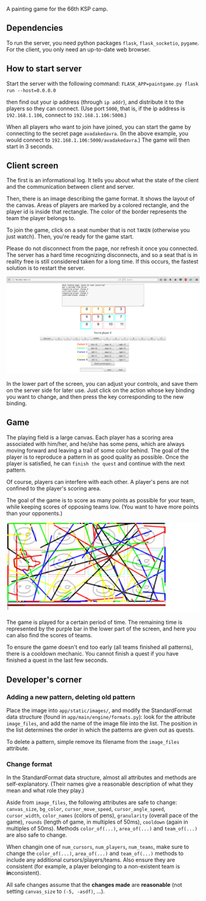 A painting game for the 66th KSP camp.

## Dependencies

To run the server, you need python packages `flask`, `flask_socketio`,
`pygame`. For the client, you only need an up-to-date web browser.

## How to start server

Start the server with the following command:
`FLASK_APP=paintgame.py flask run --host=0.0.0.0`

then find out your ip address (through `ip addr`), and distribute it
to the players so they can connect. (Use port `5000`, that is, if the
ip address is `192.168.1.106`, connect to `192.168.1.106:5000`.)

When all players who want to join have joined, you can start the game
by connecting to the secret page `avadakedavra`. (In the above example,
you would connect to `192.168.1.106:5000/avadakedavra`.) The game will
then start in 3 seconds.

## Client screen

The first is an informational log. It tells you about what the state
of the client and the communication between client and server.

Then, there is an image describing the game format. It shows the layout
of the canvas. Areas of players are marked by a colored rectangle, and
the player id is inside that rectangle. The color of the border
represents the team the player belongs to.

To join the game, click on a seat number that is not `TAKEN` (otherwise
you just watch). Then, you're ready for the game start.

Please do not disconnect from the page, nor refresh it once you
connected. The server has a hard time recognizing disconnects, and so
a seat that is in reality free is still considered taken for a long
time. If this occurs, the fastest solution is to restart the server.

![Client page](paintgame_client.png)

In the lower part of the screen, you can adjust your controls, and save
them on the server side for later use. Just click on the action whose
key binding you want to change, and then press the key corresponding to
the new binding.

## Game

The playing field is a large canvas. Each player has a scoring area
associated with him/her, and he/she has some pens, which are always moving
forward and leaving a trail of some color behind. The goal of the player
is to reproduce a pattern in as good quality as possible. Once the player
is satisfied, he can `finish the quest` and continue with the next
pattern.

Of course, players can interfere with each other. A player's pens are
not confined to the player's scoring area.

The goal of the game is to score as many points as possible for your
team, while keeping scores of opposing teams low. (You want to have
more points than your opponents.)

![Game](paintgame_game.png)

The game is played for a certain period of time. The remaining time is
represented by the purple bar in the lower part of the screen, and here
you can also find the scores of teams.

To ensure the game doesn't end too early (all teams finished all
patterns), there is a cooldown mechanic. You cannot finish a quest if
you have finished a quest in the last few seconds.

## Developer's corner

### Adding a new pattern, deleting old pattern

Place the image into `app/static/images/`, and modify
the StandardFormat data structure (found in `app/main/engine/formats.py`):
look for the attribute `image_files`, and add the name of the image
file into the list. The position in the list determines the order in
which the patterns are given out as quests.

To delete a pattern, simple remove its filename from the `image_files`
attribute.

### Change format

In the StandardFormat data structure, almost all attributes and methods
are self-explanatory. (Their names give a reasonable description of what
they mean and what role they play.)

Aside from `image_files`, the following attributes are safe
to change: `canvas_size`, `bg_color`, `cursor_move_speed`, `cursor_angle_speed`,
`cursor_width`, `color_names` (colors of pens), `granularity` (overall
pace of the game), `rounds` (length of game, in multiples of 50ms),
`cooldown` (again in multiples of 50ms). Methods `color_of(...)`,
`area_of(...)` and `team_of(...)` are also safe to change.

When changin one of `num_cursors`, `num_players`, `num_teams`, make
sure to change the `color_of(...)`, `area_of(...)` and `team_of(...)`
methods to include any additional cursors/players/teams. Also ensure
they are consistent (for example, a player belonging to a non-existent
team is **in**consistent).

All safe changes assume that the **changes made** are **reasonable**
(not setting `canvas_size` to `(-5, -asdf)`, ...).
